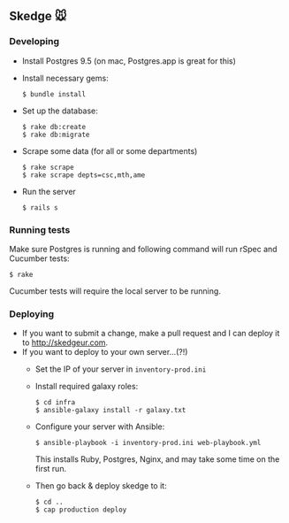 ## Skedge :mouse:

### Developing

- Install Postgres 9.5 (on mac, Postgres.app is great for this)
- Install necessary gems:

  ```
  $ bundle install
  ```
- Set up the database:

  ```
  $ rake db:create
  $ rake db:migrate
  ```
- Scrape some data (for all or some departments)

  ```
  $ rake scrape
  $ rake scrape depts=csc,mth,ame
  ```
- Run the server

  ```
  $ rails s
  ```

### Running tests

Make sure Postgres is running and following command will run rSpec and Cucumber tests:

```
$ rake
```

Cucumber tests will require the local server to be running.

### Deploying

- If you want to submit a change, make a pull request and I can deploy it to http://skedgeur.com.
- If you want to deploy to your own server...(?!)
  - Set the IP of your server in `inventory-prod.ini`
  - Install required galaxy roles:
  
    ```
    $ cd infra
    $ ansible-galaxy install -r galaxy.txt
    ```
  - Configure your server with Ansible:
  
    ```
    $ ansible-playbook -i inventory-prod.ini web-playbook.yml
    ```
    This installs Ruby, Postgres, Nginx, and may take some time on the first run.
  - Then go back & deploy skedge to it:
  
    ```
    $ cd ..
    $ cap production deploy
    ```

